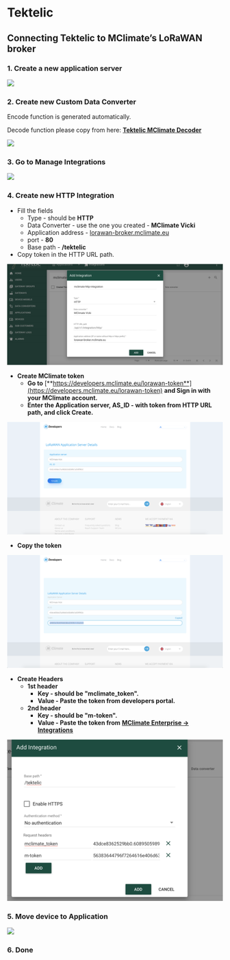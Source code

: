 # Tektelic

## **Connecting Tektelic to MClimate’s LoRaWAN broker**

### **1. Create a new application server**

![](../.gitbook/assets/mw1920\_1.png)

### **2. Create new Custom Data Converter**

Encode function is generated automatically.

Decode function please copy from here: [**Tektelic MClimate Decoder**](https://mclimate.bit.ai/docs/cZCxvaR76MTb87M5)

![](../.gitbook/assets/mw1920\_Screenshot\_2021-05-12\_at\_16.55.47.png)

### **3. Go to Manage Integrations**

![](../.gitbook/assets/mw1920\_Screenshot\_2021-04-20\_at\_17.29.34.png)

### **4. Create new HTTP Integration**

* Fill the fields&#x20;
  * Type - should be **HTTP**
  * Data Converter - use the one you created - **MClimate Vicki**
  * Application address -  [lorawan-broker.mclimate.eu](https://lorawan-broker.mclimate.eu/)
  * port - **80**
  * Base path - **/tektelic**
* Copy token in the HTTP URL path.

![](<../.gitbook/assets/Screenshot 2023-02-20 at 14.23.51.png>)

* **Create MClimate token**
  * **Go to** [**https://developers.mclimate.eu/lorawan-token**](https://developers.mclimate.eu/lorawan-token) **and Sign in with your MClimate account.**
  * **Enter the Application server, AS\_ID - with token from HTTP URL path, and click Create.**

![](../.gitbook/assets/Screenshot%202021-08-12%20at%2014.13.19.png)

* **Copy the token**

![](../.gitbook/assets/Screenshot%202021-08-12%20at%2014.13.30.png)

* **Create Headers**
  * **1st header**
    * **Key - should be "mclimate\_token".**
    * **Value - Paste the token from developers portal.**
  * **2nd header**
    * **Key - should be "m-token".**
    * **Value - Paste the token from** [**MClimate Enterprise -> Integrations**](https://enterprise.mclimate.eu/integrations)

![](<../.gitbook/assets/Screenshot 2023-02-20 at 14.23.40.png>)

### **5. Move device to Application**

![](../.gitbook/assets/mw1920\_7.png)

### **6. Done**
